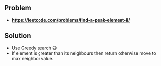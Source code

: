 ## Problem
- **https://leetcode.com/problems/find-a-peak-element-ii/**

## Solution
- Use Greedy search 😃
- If element is greater than its neighbours then return otherwise move to max neighbor value.
